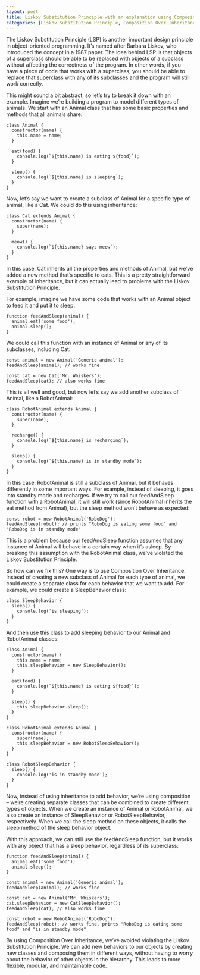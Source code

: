 ```yaml
---
layout: post
title: Liskov Substitution Principle with an explanation using Composition Over Inheritance
categories: [Liskov Substitution Principle, Composition Over Inheritance, SOLID, Clean Code, Object-Oriented Programming, Inheritance, Composition]
---
```



The Liskov Substitution Principle (LSP) is another important design principle in object-oriented programming. It’s named after Barbara Liskov, who introduced the concept in a 1987 paper. The idea behind LSP is that objects of a superclass should be able to be replaced with objects of a subclass without affecting the correctness of the program. In other words, if you have a piece of code that works with a superclass, you should be able to replace that superclass with any of its subclasses and the program will still work correctly.

This might sound a bit abstract, so let’s try to break it down with an example. Imagine we’re building a program to model different types of animals. We start with an Animal class that has some basic properties and methods that all animals share:

```
class Animal {
  constructor(name) {
    this.name = name;
  }

  eat(food) {
    console.log(`${this.name} is eating ${food}`);
  }

  sleep() {
    console.log(`${this.name} is sleeping`);
  }
}
```

Now, let’s say we want to create a subclass of Animal for a specific type of animal, like a Cat. We could do this using inheritance:

```
class Cat extends Animal {
  constructor(name) {
    super(name);
  }

  meow() {
    console.log(`${this.name} says meow`);
  }
}
```

In this case, Cat inherits all the properties and methods of Animal, but we’ve added a new method that’s specific to cats. This is a pretty straightforward example of inheritance, but it can actually lead to problems with the Liskov Substitution Principle.

For example, imagine we have some code that works with an Animal object to feed it and put it to sleep:

```
function feedAndSleep(animal) {
  animal.eat('some food');
  animal.sleep();
}
```

We could call this function with an instance of Animal or any of its subclasses, including Cat:

```
const animal = new Animal('Generic animal');
feedAndSleep(animal); // works fine

const cat = new Cat('Mr. Whiskers');
feedAndSleep(cat); // also works fine
```

This is all well and good, but now let’s say we add another subclass of Animal, like a RobotAnimal:

```
class RobotAnimal extends Animal {
  constructor(name) {
    super(name);
  }

  recharge() {
    console.log(`${this.name} is recharging`);
  }

  sleep() {
    console.log(`${this.name} is in standby mode`);
  }
}
```

In this case, RobotAnimal is still a subclass of Animal, but it behaves differently in some important ways. For example, instead of sleeping, it goes into standby mode and recharges. If we try to call our feedAndSleep function with a RobotAnimal, it will still work (since RobotAnimal inherits the eat method from Animal), but the sleep method won’t behave as expected:

```
const robot = new RobotAnimal('RoboDog');
feedAndSleep(robot); // prints "RoboDog is eating some food" and "RoboDog is in standby mode"
```

This is a problem because our feedAndSleep function assumes that any instance of Animal will behave in a certain way when it’s asleep. By breaking this assumption with the RobotAnimal class, we’ve violated the Liskov Substitution Principle.

So how can we fix this? One way is to use Composition Over Inheritance. Instead of creating a new subclass of Animal for each type of animal, we could create a separate class for each behavior that we want to add. For example, we could create a SleepBehavior class:

```
class SleepBehavior {
  sleep() {
    console.log('is sleeping');
  }
}
```

And then use this class to add sleeping behavior to our Animal and RobotAnimal classes:

```
class Animal {
  constructor(name) {
    this.name = name;
    this.sleepBehavior = new SleepBehavior();
  }

  eat(food) {
    console.log(`${this.name} is eating ${food}`);
  }

  sleep() {
    this.sleepBehavior.sleep();
  }
}

class RobotAnimal extends Animal {
  constructor(name) {
    super(name);
    this.sleepBehavior = new RobotSleepBehavior();
  }
}

class RobotSleepBehavior {
  sleep() {
    console.log('is in standby mode');
  }
}
```

Now, instead of using inheritance to add behavior, we’re using composition – we’re creating separate classes that can be combined to create different types of objects. When we create an instance of Animal or RobotAnimal, we also create an instance of SleepBehavior or RobotSleepBehavior, respectively. When we call the sleep method on these objects, it calls the sleep method of the sleep behavior object.

With this approach, we can still use the feedAndSleep function, but it works with any object that has a sleep behavior, regardless of its superclass:

```
function feedAndSleep(animal) {
  animal.eat('some food');
  animal.sleep();
}

const animal = new Animal('Generic animal');
feedAndSleep(animal); // works fine

const cat = new Animal('Mr. Whiskers');
cat.sleepBehavior = new CatSleepBehavior();
feedAndSleep(cat); // also works fine

const robot = new RobotAnimal('RoboDog');
feedAndSleep(robot); // works fine, prints "RoboDog is eating some food" and "is in standby mode"
```

By using Composition Over Inheritance, we’ve avoided violating the Liskov Substitution Principle. We can add new behaviors to our objects by creating new classes and composing them in different ways, without having to worry about the behavior of other objects in the hierarchy. This leads to more flexible, modular, and maintainable code.
